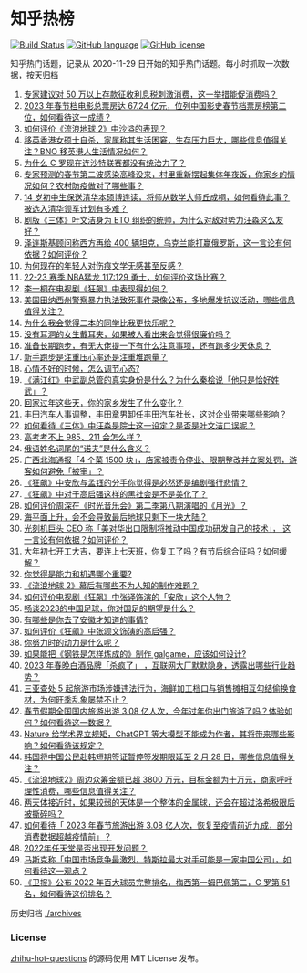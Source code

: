 # 知乎热榜
[![Build Status](https://github.com/ToWeLong/zhihu-hot-questions/workflows/CI/badge.svg)](https://github.com/ToWeLong/zhihu-hot-questions/actions)
[![GitHub language](https://img.shields.io/badge/language-golang-orange.svg)](https://golang.org/)
[![GitHub license](https://img.shields.io/github/license/ToWeLong/zhihu-hot-questions)](https://github.com/ToWeLong/zhihu-hot-questions/blob/main/LICENSE)

知乎热门话题，记录从 2020-11-29 日开始的知乎热门话题。每小时抓取一次数据，按天[归档](./archives)

<!-- BEGIN -->

1. [专家建议对 50 万以上存款征收利息税刺激消费，这一举措能促消费吗？](https://www.zhihu.com/question/580661429)
1. [2023 年春节档电影总票房达 67.24 亿元，位列中国影史春节档票房榜第二位，如何看待这一成绩？](https://www.zhihu.com/question/580834778)
1. [如何评价《流浪地球 2》中沙溢的表现？](https://www.zhihu.com/question/580186151)
1. [移英香港女硕士自杀，家属称其生活困窘，生存压力巨大，哪些信息值得关注？BNO 移英港人生活情况如何？](https://www.zhihu.com/question/580786087)
1. [为什么 C 罗现在连沙特联赛都没有统治力了？](https://www.zhihu.com/question/580842184)
1. [专家预测的春节第二波感染高峰没来，村里重新摆起集体年夜饭，你家乡的情况如何？农村防疫做对了哪些事？](https://www.zhihu.com/question/580855927)
1. [14 岁初中生保送清华本硕博连读，将师从数学大师丘成桐，如何看待此事？被选入清华领军计划有多难？](https://www.zhihu.com/question/580858755)
1. [剧版《三体》叶文洁身为 ETO 组织的统帅，为什么对敌对势力汪淼这么友好？](https://www.zhihu.com/question/580667325)
1. [泽连斯基顾问称西方再给 400 辆坦克，乌克兰能打赢俄罗斯，这一言论有何依据？如何评价？](https://www.zhihu.com/question/580871057)
1. [为何现在的年轻人对伤痕文学无感甚至反感？](https://www.zhihu.com/question/418687587)
1. [22-23 赛季 NBA猛龙 117:129 勇士，如何评价这场比赛？](https://www.zhihu.com/question/580888649)
1. [李一桐在电视剧《狂飙》中表现得如何？](https://www.zhihu.com/question/578857495)
1. [美国田纳西州警察暴力执法致死事件录像公布，多地爆发抗议活动，哪些信息值得关注？](https://www.zhihu.com/question/580878537)
1. [为什么我会觉得二本的同学比我更快乐呢？](https://www.zhihu.com/question/580681155)
1. [没有耳洞的女生戴耳夹，如果被人看出来会觉得很廉价吗？](https://www.zhihu.com/question/476723388)
1. [准备长期跑步，有无大佬提一下有什么注意事项，还有跑多少天休息？](https://www.zhihu.com/question/579939783)
1. [新手跑步是注重压心率还是注重堆跑量？](https://www.zhihu.com/question/579388033)
1. [心情不好的时候，怎么调节心态?](https://www.zhihu.com/question/580063443)
1. [《满江红》中武副总管的真实身份是什么？为什么秦桧说「他只是恰好姓武」？](https://www.zhihu.com/question/580033201)
1. [回家过年这些天，你的家乡发生了什么变化？](https://www.zhihu.com/question/579421961)
1. [丰田汽车人事调整，丰田章男卸任丰田汽车社长，这对企业带来哪些影响？](https://www.zhihu.com/question/580633666)
1. [如何看待《三体》中汪淼是院士这一设定？是否是叶文洁口误呢？](https://www.zhihu.com/question/580339271)
1. [高考考不上 985、211 会怎么样？](https://www.zhihu.com/question/580197305)
1. [俄语姓名词尾的“诺夫”是什么含义？](https://www.zhihu.com/question/580208753)
1. [广西北海通报「4 个菜 1500 块」，店家被责令停业、限期整改并立案处罚，游客如何避免「被宰」？](https://www.zhihu.com/question/580847588)
1. [《狂飙》中安欣与孟钰的分手你觉得是必然还是编剧强行悲情？](https://www.zhihu.com/question/580756863)
1. [《狂飙》中对于高启强这样的黑社会是不是美化了？](https://www.zhihu.com/question/580524984)
1. [如何评价周深在《时光音乐会》第二季第八期演唱的《月光》？](https://www.zhihu.com/question/580818970)
1. [海平面上升，会不会导致最后地球只剩下一块大陆？](https://www.zhihu.com/question/580498833)
1. [光刻机巨头 CEO 称「美对华出口限制将推动中国成功研发自己的技术」， 这一言论有何依据？如何评价？](https://www.zhihu.com/question/580804661)
1. [大年初七开工大吉，要连上七天班，你复工了吗？有节后综合征吗？如何缓解？](https://www.zhihu.com/question/580871780)
1. [你觉得是能力和机遇哪个重要?](https://www.zhihu.com/question/578871174)
1. [《流浪地球 2》幕后有哪些不为人知的制作难题？](https://www.zhihu.com/question/579613527)
1. [如何评价电视剧《狂飙》中张译饰演的「安欣」这个人物？](https://www.zhihu.com/question/579633539)
1. [畅谈2023的中国足球，你对国足的期望是什么？](https://www.zhihu.com/question/580687013)
1. [有哪些是你去了安徽才知道的事情?](https://www.zhihu.com/question/342694384)
1. [如何评价《狂飙》中张颂文饰演的高启强？](https://www.zhihu.com/question/580220617)
1. [你努力时的动力是什么呢？](https://www.zhihu.com/question/580698803)
1. [如果能把《钢铁是怎样炼成的》制作 galgame，应该如何设计?](https://www.zhihu.com/question/517700997)
1. [2023 年春晚白酒品牌「杀疯了」 ，互联网大厂默默隐身，透露出哪些行业趋势？](https://www.zhihu.com/question/580450145)
1. [三亚查处 5 起旅游市场涉嫌违法行为，海鲜加工档口与销售摊相互勾结偷换食材，为何旺季乱象屡禁不止？](https://www.zhihu.com/question/580725421)
1. [春节假期全国国内旅游出游 3.08 亿人次，今年过年你出门旅游了吗？体验如何？如何看待这一数据？](https://www.zhihu.com/question/580801140)
1. [Nature 给学术界立规矩，ChatGPT 等大模型不能成为作者，其将带来哪些影响？如何看待该规定？](https://www.zhihu.com/question/580847975)
1. [韩国将中国公民赴韩短期签证暂停签发期限延至 2 月 28 日，哪些信息值得关注？](https://www.zhihu.com/question/580744539)
1. [《流浪地球2》周边众筹金额已超 3800 万元，目标金额为十万元，商家呼吁理性消费，哪些信息值得关注？](https://www.zhihu.com/question/580859717)
1. [两天体接近时，如果较弱的天体是一个整体的金属球，还会在超过洛希极限后被撕碎吗？](https://www.zhihu.com/question/580789350)
1. [如何看待「 2023 年春节旅游出游 3.08 亿人次，恢复至疫情前近九成，部分消费数据超越疫情前」？](https://www.zhihu.com/question/580878481)
1. [2022年任天堂是否出现开发问题？](https://www.zhihu.com/question/576878870)
1. [马斯克称「中国市场竞争最激烈，特斯拉最大对手可能是一家中国公司」，如何看待这一观点？](https://www.zhihu.com/question/580677743)
1. [《卫报》公布 2022 年百大球员完整排名，梅西第一姆巴佩第二，C 罗第 51 名，如何看待这份排名？](https://www.zhihu.com/question/580800118)

<!-- END -->

历史归档 [./archives](./archives)


### License
[zhihu-hot-questions](https://github.com/towelong/zhihu-hot-questions) 的源码使用 MIT License 发布。